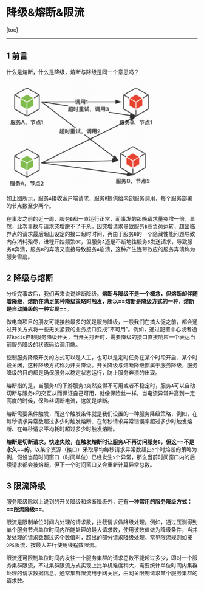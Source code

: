 # 降级&熔断&限流

[toc]

---

## 1 前言

什么是熔断，什么是降级，熔断与降级是同一个意思吗？

<img src="./3-降级&熔断&限流.assets/截屏2023-08-21 14.59.44.png" alt="截屏2023-08-21 14.59.44" style="zoom:80%;" />

如上图所示，服务`A`接收客户端请求，服务`B`提供给内部服务调用，每个服务部署的节点数至少两个。

在事发之前的近一周，服务`B`都一直运行正常，而事发的那晚请求量突增一倍，显然，此次事故与请求突增脱不了干系。因突增请求导致服务`B`高负荷运转，超出临界点的请求最后超出设定的接口超时时间，再由于服务`B`的一个隐藏性能问题导致内存消耗殆尽，进程开始频繁`GC`，但服务`A`还是不断地往服务`B`发送请求，导致服务`B`奔溃，服务`B`的奔溃又直接导致服务`A`崩溃，这种产生连带效应的服务奔溃称为服务雪崩。

## 2 降级与熔断

分析完事故后，我们再来说说熔断降级。**熔断与降级不是一个概念，但熔断却伴随着降级，熔断在满足某种降级策略时触发，所以==熔断是降级方式的一种，熔断是自动降级的一种实现==**。

做电商项目的朋友可能接触最多的就是服务降级，一般我们在搞大促之前，都会通过开关方式将一些无关紧要的业务接口变成“不可用”。例如，通过配置中心或者通过`Redis`控制服务降级开关，当开关打开时，需要降级的接口直接响应一个表达当前服务降级的状态码给调用端。

控制服务降级开关的方式可以是人工，也可以是定时任务在某个时段开启、某个时段关闭，这种降级方式称为开关降级。开关降级与熔断降级都属于服务降级，服务降级的目的都是确保服务以稳定状态运行，防止服务奔溃的出现。

熔断指的是，当服务`A`的下游服务`B`突然变得不可用或者不稳定时，服务`A`可以自动切断与服务`B`的交互从而保证自己可用，就像保险丝一样，当电流异常升高到一定高度的时候，保险丝切断电流，这就是熔断。

熔断需要条件触发，而这个触发条件就是我们设置的一种服务降级策略，例如，在每秒请求异常数超过多少时触发熔断、在每秒请求异常错误率超过多少时触发熔断、在每秒请求平均耗时超过多少时触发熔断。

**熔断是切断请求，快速失败，在触发熔断时让服务`A`不再访问服务`B`，但这==不是永久==的**。以某个资源（接口）采取平均每秒请求异常数超出`5`个时熔断的策略为例，假设当前时间窗口（时间单位）已经发生`5`个异常，那么当前时间窗口内的后续请求都会被熔断，但下一个时间窗口又会重新计算异常总数。

## 3 限流降级

服务降级除以上说到的开关降级和熔断降级外，还有**一种常用的服务降级方式：==限流降级==**。

限流是限制单位时间内处理的请求数，拦截请求做降级处理。例如，通过压测得到单个服务节点单位时间内所能处理的最大请求数，使用该数值做为降级条件，当并发处理的请求数超过这个数值时，超出的部分请求降级处理。常见限流规则如按`QPS`限流、按最大并行使用线程数限流。

限流还可限制单位时间内发往一个服务集群的请求总数不能超过多少，即对一个服务集群限流，不过集群限流方式实现上比单机难度稍大，需要统计单位时间内集群处理的请求数据信息。通常集群限流用于网关层，由网关限制请求某个服务集群的请求数。